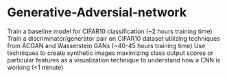 # Generative-Adversial-network
Train a baseline model for CIFAR10 classification (~2 hours training time)
Train a discriminator/generator pair on CIFAR10 dataset utilizing techniques from ACGAN and Wasserstein GANs (~40-45 hours training time)
Use techniques to create synthetic images maximizing class output scores or particular features as a visualization technique to understand how a CNN is working (<1 minute)
